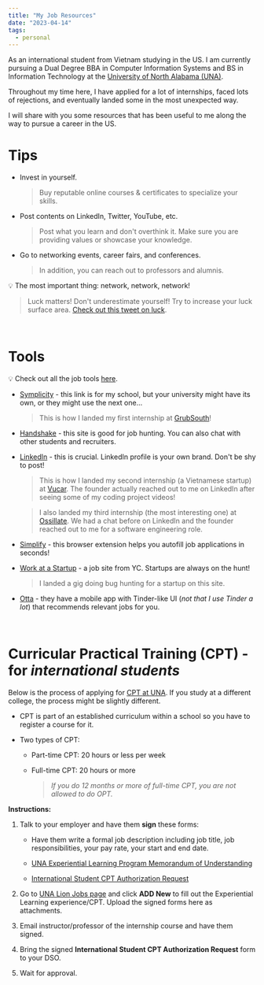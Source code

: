 ```yaml
---
title: "My Job Resources"
date: "2023-04-14"
tags:
  - personal
---
```


As an international student from Vietnam studying in the US. I am currently pursuing a Dual Degree BBA in Computer Information Systems and BS in Information Technology at the [University of North Alabama (UNA)](https://www.una.edu/).

<!-- excerpt -->

Throughout my time here, I have applied for a lot of internships, faced lots of rejections, and eventually landed some in the most unexpected way.

I will share with you some resources that has been useful to me along the way to pursue a career in the US.

# Tips

- Invest in yourself.

  > Buy reputable online courses & certificates to specialize your skills.

- Post contents on LinkedIn, Twitter, YouTube, etc.

  > Post what you learn and don't overthink it. Make sure you are providing values or showcase your knowledge.

- Go to networking events, career fairs, and conferences.

  > In addition, you can reach out to professors and alumnis.

<aside>💡 The most important thing: network, network, network!</aside>

> Luck matters! Don't underestimate yourself! Try to increase your luck surface area. [Check out this tweet on luck](https://twitter.com/SahilBloom/status/1669773168154738707?s=20).

<br/>

# Tools

<aside>💡 Check out all the job tools <a href='https://nfcorange.com/job-tools/' target='_blank'>here</a>.</aside>

- [Symplicity](https://una-csm.symplicity.com/) - this link is for my school, but your university might have its own, or they might use the next one...

  > This is how I landed my first internship at [GrubSouth](https://www.grubsouth.com/)!

- [Handshake](https://joinhandshake.com/) - this site is good for job hunting. You can also chat with other students and recruiters.

- [LinkedIn](https://www.linkedin.com/) - this is crucial. LinkedIn profile is your own brand. Don't be shy to post!

  > This is how I landed my second internship (a Vietnamese startup) at [Vucar](https://www.linkedin.com/company/vucar/). The founder actually reached out to me on LinkedIn after seeing some of my coding project videos!

  > I also landed my third internship (the most interesting one) at [Ossillate](https://in.linkedin.com/company/ossillate?trk=public_profile_experience-item_profile-section-card_image-click). We had a chat before on LinkedIn and the founder reached out to me for a software engineering role.

- [Simplify](https://simplify.jobs/) - this browser extension helps you autofill job applications in seconds!

- [Work at a Startup](https://www.workatastartup.com/) - a job site from YC. Startups are always on the hunt!

  > I landed a gig doing bug hunting for a startup on this site.

- [Otta](https://otta.com/) - they have a mobile app with Tinder-like UI (_not that I use Tinder a lot_) that recommends relevant jobs for you.

<br/>

# Curricular Practical Training (CPT) - for _international students_

Below is the process of applying for [CPT at UNA](https://www.una.edu/international/international-student-services/cpt-curricular-practical-training.html). If you study at a different college, the process might be slightly different.

- CPT is part of an established curriculum within a school so you have to register a course for it.

- Two types of CPT:

  - Part-time CPT: 20 hours or less per week

  - Full-time CPT: 20 hours or more

    > _If you do 12 months or more of full-time CPT, you are not allowed to do OPT._

**Instructions:**

1. Talk to your employer and have them **sign** these forms:

   - Have them write a formal job description including job title, job responsibilities, your pay rate, your start and end date.

   - [UNA Experiential Learning Program Memorandum of Understanding](https://una.edu/career/experiential-learning/una-experential-learning-program-memorandum.pdf#Experiential%20Learning%20Application)

   - [International Student CPT Authorization Request](https://www.una.edu/international/docs-services/cpt-request-form-fillable-form.pdf)

2. Go to [UNA Lion Jobs page](https://una-csm.symplicity.com/students/index.php?mode=list&s=profile&ss=explearning) and click **ADD New** to fill out the Experiential Learning experience/CPT. Upload the signed forms here as attachments.

3. Email instructor/professor of the internship course and have them signed.

4. Bring the signed **International Student CPT Authorization Request** form to your DSO.

5. Wait for approval.
